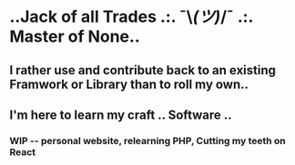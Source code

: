 # ..Jack of all Trades .:. ¯\\_(ツ)_/¯ .:. Master of None..
## I rather use and contribute back to an existing Framwork or Library than to roll my own..
## I'm here to learn my craft .. Software ..
### WIP -- personal website, relearning PHP, Cutting my teeth on React

<!--
**brnt-toast/brnt-toast** is a ✨ _special_ ✨ repository because its `README.md` (this file) appears on your GitHub profile.

Here are some ideas to get you started:

- 🔭 I’m currently working on ...
- 🌱 I’m currently learning ...
- 👯 I’m looking to collaborate on ...
- 🤔 I’m looking for help with ...
- 💬 Ask me about ...
- 📫 How to reach me: ...
- 😄 Pronouns: ...
- ⚡ Fun fact: ...
-->
